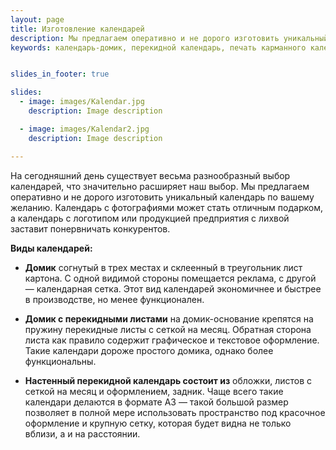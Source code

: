 ```yaml
---
layout: page
title: Изготовление календарей
description: Мы предлагаем оперативно и не дорого изготовить уникальный календарь по Вашему желанию. Календарь с вашими фотографиями. 
keywords: календарь-домик, перекидной календарь, печать карманного календаря, заказать календарь с фотографиями.


slides_in_footer: true

slides:
  - image: images/Kalendar.jpg
    description: Image description

  - image: images/Kalendar2.jpg
    description: Image description

---
```


  На сегодняшний день существует весьма разнообразный выбор календарей, что значительно расширяет наш выбор. Мы предлагаем оперативно и не дорого изготовить уникальный календарь по вашему желанию. Календарь с фотографиями  может стать  отличным подарком, а календарь с логотипом или продукцией предприятия с лихвой заставит понервничать конкурентов.   

**Виды календарей:**


 - **Домик**
   согнутый в трех местах и склеенный в треугольник лист картона. С одной видимой стороны помещается реклама, с другой — календарная сетка. Этот вид календарей экономичнее и быстрее в производстве, но менее функционален.
 
 - **Домик с перекидными листами**
   на домик-основание крепятся на пружину перекидные листы с сеткой на месяц. Обратная сторона листа как правило содержит графическое и текстовое оформление. Такие календари дороже простого домика, однако более функциональны.
 
 - **Настенный перекидной календарь состоит из**
   обложки, листов с сеткой на месяц и оформлением, задник. Чаще всего такие календари делаются в формате А3 — такой большой размер позволяет в полной мере использовать пространство под красочное оформление и крупную сетку, которая будет видна не только вблизи, а и на расстоянии.


